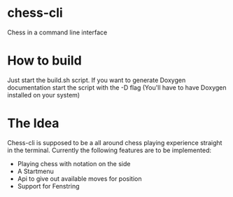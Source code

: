 # chess-cli
Chess in a command line interface

# How to build
Just start the build.sh script. If you want to generate Doxygen documentation
start the script with the -D flag (You'll have to have Doxygen installed on your system)

# The Idea
Chess-cli is supposed to be a all around chess playing experience
straight in the terminal. Currently the following features are to be
implemented:

- Playing chess with notation on the side
- A Startmenu
- Api to give out available moves for position
- Support for Fenstring
